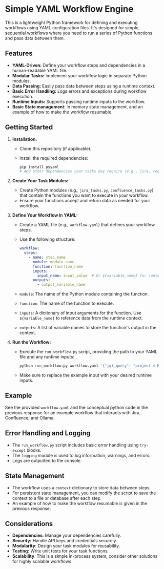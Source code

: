 # Simple YAML Workflow Engine

This is a lightweight Python framework for defining and executing workflows using YAML configuration files. It's designed for simple, sequential workflows where you need to run a series of Python functions and pass data between them.

## Features

* **YAML-Driven:** Define your workflow steps and dependencies in a human-readable YAML file.
* **Modular Tasks:** Implement your workflow logic in separate Python modules.
* **Data Passing:** Easily pass data between steps using a runtime context.
* **Basic Error Handling:** Logs errors and exceptions during workflow execution.
* **Runtime Inputs:** Supports passing runtime inputs to the workflow.
* **Basic State management**: In memory state management, and an example of how to make the workflow resumable.

## Getting Started

1.  **Installation:**

    * Clone this repository (if applicable).
    * Install the required dependencies:

        ```bash
        pip install pyyaml
        # Add other dependencies your tasks may require (e.g., jira, requests)
        ```

2.  **Create Your Task Modules:**

    * Create Python modules (e.g., `jira_tasks.py`, `confluence_tasks.py`) that contain the functions you want to execute in your workflow.
    * Ensure your functions accept and return data as needed for your workflow.

3.  **Define Your Workflow in YAML:**

    * Create a YAML file (e.g., `workflow.yaml`) that defines your workflow steps.
    * Use the following structure:

        ```yaml
        workflow:
          steps:
            - name: step_name
              module: module_name
              function: function_name
              inputs:
                input_name: input_value  # Or ${variable_name} for context
              outputs:
                - output_variable_name
        ```

    * `module`: The name of the Python module containing the function.
    * `function`: The name of the function to execute.
    * `inputs`: A dictionary of input arguments for the function. Use `${variable_name}` to reference data from the runtime context.
    * `outputs`: A list of variable names to store the function's output in the context.

4.  **Run the Workflow:**

    * Execute the `run_workflow.py` script, providing the path to your YAML file and any runtime inputs:

        ```bash
        python run_workflow.py workflow.yaml '{"jql_query": "project = MYPROJECT AND status = Done"}'
        ```

    * Make sure to replace the example input with your desired runtime inputs.

## Example

See the provided `workflow.yaml` and the conceptual python code in the previous response for an example workflow that interacts with Jira, Confluence, and Ollama.

## Error Handling and Logging

* The `run_workflow.py` script includes basic error handling using `try-except` blocks.
* The `logging` module is used to log information, warnings, and errors.
* Logs are outputted to the console.

## State Management

* The workflow uses a `context` dictionary to store data between steps.
* For persistent state management, you can modify the script to save the context to a file or database after each step.
* An example of how to make the workflow resumable is given in the previous response.

## Considerations

* **Dependencies:** Manage your dependencies carefully.
* **Security:** Handle API keys and credentials securely.
* **Modularity:** Design your task modules for reusability.
* **Testing:** Write unit tests for your task functions.
* **Scalability**: This is a simple in-process system, consider other solutions for highly scalable workflows.